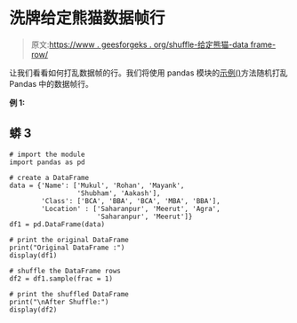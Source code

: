 # 洗牌给定熊猫数据帧行

> 原文:[https://www . geesforgeks . org/shuffle-给定熊猫-data frame-row/](https://www.geeksforgeeks.org/shuffle-a-given-pandas-dataframe-rows/)

让我们看看如何打乱数据帧的行。我们将使用 pandas 模块的[示例()](https://www.geeksforgeeks.org/python-pandas-dataframe-sample/)方法随机打乱 Pandas 中的数据帧行。

**例 1:**

## 蟒 3

```
# import the module
import pandas as pd

# create a DataFrame
data = {'Name': ['Mukul', 'Rohan', 'Mayank',
                 'Shubham', 'Aakash'],
        'Class': ['BCA', 'BBA', 'BCA', 'MBA', 'BBA'],
        'Location' : ['Saharanpur', 'Meerut', 'Agra',
                      'Saharanpur', 'Meerut']}
df1 = pd.DataFrame(data)

# print the original DataFrame
print("Original DataFrame :")
display(df1)

# shuffle the DataFrame rows
df2 = df1.sample(frac = 1)

# print the shuffled DataFrame
print("\nAfter Shuffle:")
display(df2)
```